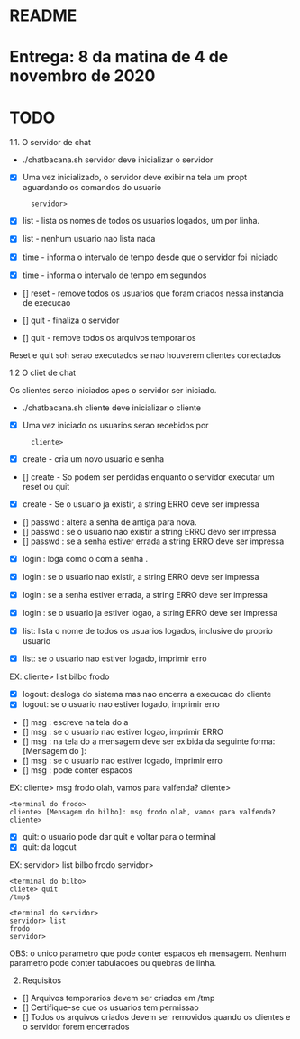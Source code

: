# README

# Entrega: 8 da matina de 4 de novembro de 2020

# TODO 

1.1. O servidor de chat

- ./chatbacana.sh servidor deve inicializar o servidor
- [X] Uma vez inicializado, o servidor deve exibir na tela um propt aguardando os comandos do usuario

        servidor>

- [x] list  - lista os nomes de todos os usuarios logados, um por linha. 
- [x] list  - nenhum usuario nao lista nada

- [X] time  - informa o intervalo de tempo desde que o servidor foi iniciado 
- [X] time  - informa o intervalo de tempo em segundos


- [] reset - remove todos os usuarios que foram criados nessa instancia de execucao

- [] quit  - finaliza o servidor
- [] quit  - remove todos os arquivos temporarios

Reset e quit soh serao executados se nao houverem clientes conectados

1.2 O cliet de chat

Os clientes serao iniciados apos o servidor ser iniciado. 

- ./chatbacana.sh cliente deve inicializar o cliente
- [X] Uma vez iniciado os usuarios serao recebidos por 

        cliente>

- [X] create <usuario> <senha> - cria um novo usuario e senha
- [] create <usuario> <senha> - So podem ser perdidas enquanto o servidor executar um reset ou quit
- [X] create <usuario> <senha> - Se o usuario <user> ja existir, a string ERRO deve ser impressa

- [] passwd <usuario> <antiga> <nova>: altera a senha de antiga para nova. 
- [] passwd <usuario> <antiga> <nova>: se o usuario nao existir a string ERRO devo ser impressa
- [] passwd <usuario> <antiga> <nova>: se a senha estiver errada a string ERRO deve ser impressa

- [X] login <usuario> <senha>: loga como o <usuario> com a senha <senha>. 
- [X] login <usuario> <senha>: se o usuario nao existir, a string ERRO deve ser impressa
- [X] login <usuario> <senha>: se a senha estiver errada, a string ERRO deve ser impressa
- [X] login <usuario> <senha>: se o usuario ja estiver logao, a string ERRO deve ser impressa

- [X] list: lista o nome de todos os usuarios logados, inclusive do proprio usuario
- [X] list: se o usuario nao estiver logado, imprimir erro

EX:
    cliente> list
    bilbo
    frodo

- [X] logout: desloga do sistema mas nao encerra a execucao do cliente
- [X] logout: se o usuario nao estiver logado, imprimir erro

- [] msg <usuario> <mensagem>: escreve na tela do <usario> a <mensagem>
- [] msg <usuario> <mensagem>: se o usuario nao estiver logao, imprimir ERRO
- [] msg <usuario> <mensagem>: na tela do <usuario> a mensagem deve ser exibida da seguinte forma:
    [Mensagem do <remetente>]:
- [] msg <usuario> <mensagem>: se o usuario nao estiver logado, imprimir erro
- [] msg <usuario> <mensagem>: <mensagem> pode conter espacos 

EX:
    <terminal do bilbo>
    cliente> msg frodo olah, vamos para valfenda? 
    cliente>

    <terminal do frodo>
    cliente> [Mensagem do bilbo]: msg frodo olah, vamos para valfenda?
    cliente>

- [X] quit: o usuario pode dar quit e voltar para o terminal
- [X] quit: da logout 

EX:
    <terminal do servidor>
    servidor> list
    bilbo
    frodo
    servidor>

    <terminal do bilbo>
    cliete> quit
    /tmp$ 

    <terminal do servidor>
    servidor> list
    frodo
    servidor>


OBS: o unico parametro que pode conter espacos eh mensagem.
Nenhum parametro pode conter tabulacoes ou quebras de linha.

2. Requisitos

- [] Arquivos temporarios devem ser criados em /tmp
- [] Certifique-se que os usuarios tem permissao
- [] Todos os arquivos criados devem ser removidos quando os clientes e o servidor forem encerrados






